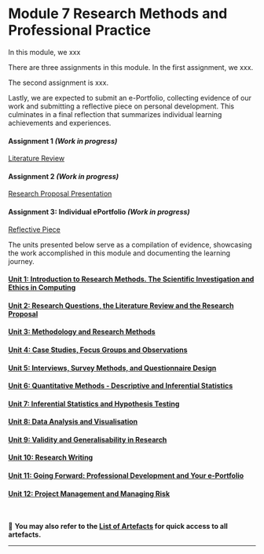 # Module 7 Research Methods and Professional Practice

In this module, we xxx

There are three assignments in this module. In the first assignment, we xxx.

The second assignment is xxx.

Lastly, we are expected to submit an e-Portfolio, collecting evidence of our work and submitting a reflective piece on personal development. This culminates in a final reflection that summarizes individual learning achievements and experiences.

#### Assignment 1 _(Work in progress)_
[Literature Review](RMPP_A1_Requirement.pdf) <br>
	
#### Assignment 2 _(Work in progress)_
[Research Proposal Presentation](RMPP_A2_Requirement.pdf)

#### Assignment 3: Individual ePortfolio _(Work in progress)_
[Reflective Piece](RMPP_A3_Requirement.pdf)

The units presented below serve as a compilation of evidence, showcasing the work accomplished in this module and documenting the learning journey.

#### [Unit 1: Introduction to Research Methods. The Scientific Investigation and Ethics in Computing](RMPP_Unit01.md)

#### [Unit 2: Research Questions, the Literature Review and the Research Proposal](RMPP_Unit02.md)

#### [Unit 3: Methodology and Research Methods](RMPP_Unit03.md)

#### [Unit 4: Case Studies, Focus Groups and Observations](RMPP_Unit04.md)

#### [Unit 5: Interviews, Survey Methods, and Questionnaire Design](RMPP_Unit05.md)

#### [Unit 6: Quantitative Methods - Descriptive and Inferential Statistics](RMPP_Unit06.md)

#### [Unit 7: Inferential Statistics and Hypothesis Testing](RMPP_Unit07.md)

#### [Unit 8: Data Analysis and Visualisation](RMPP_Unit08.md)

#### [Unit 9: Validity and Generalisability in Research](RMPP_Unit09.md)

#### [Unit 10: Research Writing](RMPP_Unit10.md)

#### [Unit 11: Going Forward: Professional Development and Your e-Portfolio](RMPP_Unit11.md)

#### [Unit 12: Project Management and Managing Risk](RMPP_Unit12.md)
<br>

📑 **You may also refer to the [List of Artefacts](RMPP_ArtefactsSummary.md) for quick access to all artefacts.**

---

